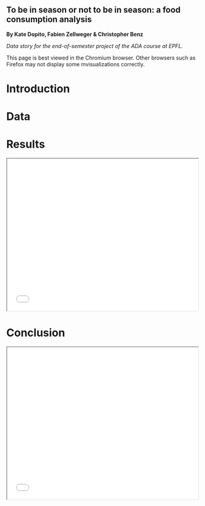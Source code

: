 ## To be in season or not to be in season: a food consumption analysis

<p>
  <strong>By Kate Dopito, Fabien Zellweger & Christopher Benz</strong>
</p>

<p>
  <em>Data story for the end-of-semester project of the ADA course at EPFL.</em>
</p>

<p>
  This page is best viewed in the Chromium browser. Other browsers such as Firefox may not display some mvisualizations correctly.
</p>


<h1>Introduction</h1>

<h1>Data</h1>


<h1>Results</h1>

<iframe src="us_map.html" width="100%" height="400">hmm kay</iframe>



<h1>Conclusion</h1>

<iframe src="map_test.html" width="100%" height="400"></iframe>

